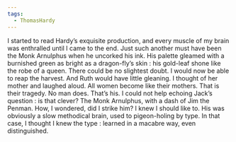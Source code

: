 ```yaml
---
tags:
  - ThomasHardy
---
```

I started to read Hardy’s exquisite production, and every muscle of my brain was enthralled until I came to the end. Just such another must have been the Monk Arnulphus when he uncorked his ink. His palette gleamed with a burnished green as bright as a dragon-fly’s skin : his gold-leaf shone like the robe of a queen. There could be no slightest doubt. I would now be able to reap the harvest. And Ruth would have little gleaning. I thought of her mother and laughed aloud. All women become like their mothers. That is their tragedy. No man does. That’s his. I could not help echoing Jack’s question : is that clever? The Monk Arnulphus, with a dash of Jim the Penman. How, I wondered, did I strike him? I knew I should like to. His was obviously a slow methodical brain, used to pigeon-holing by type. In that case, I thought I knew the type : learned in a macabre way, even distinguished.
